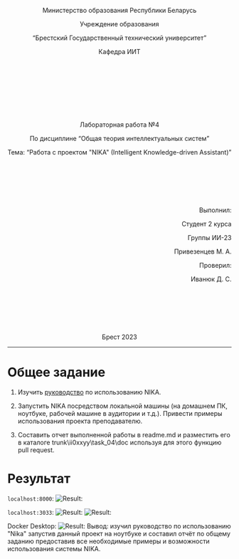 <p align="center"> Министерство образования Республики Беларусь</p>
<p align="center">Учреждение образования</p>
<p align="center">“Брестский Государственный технический университет”</p>
<p align="center">Кафедра ИИТ</p>
<br><br><br><br><br><br><br>
<p align="center">Лабораторная работа №4</p>
<p align="center">По дисциплине “Общая теория интеллектуальных систем”</p>
<p align="center">Тема: “Работа с проектом "NIKA" (Intelligent Knowledge-driven Assistant)”</p>
<br><br><br><br><br>
<p align="right">Выполнил:</p>
<p align="right">Студент 2 курса</p>
<p align="right">Группы ИИ-23</p>
<p align="right">Привезенцев М. А.</p>
<p align="right">Проверил:</p>
<p align="right">Иванюк Д. С.</p>
<br><br><br><br><br>
<p align="center">Брест 2023</p>

---

# Общее задание #
1. Изучить [руководство](https://github.com/ostis-apps/nika) по использованию NIKA.

2. Запустить NIKA посредством локальной машины (на домашнем ПК, ноутбуке, рабочей машине в аудитории и т.д.). Привести примеры использования проекта преподавателю.

3. Составить отчет выполненной работы в readme.md и разместить его в каталоге trunk\ii0xxyy\task_04\doc используя для этого функцию pull request.

# Результат #

```localhost:8000```:
![Result:](1.png)


```localhost:3033```:
![Result:](2.png)
![Result:](3.png)


Docker Desktop:
![Result:](4.png)
Вывод: изучил руководство по использованию "Nika" запустив данный проект на ноутбуке и составил отчёт по общему заданию предоставив все необходимые примеры и возможности использования системы NIKA.
